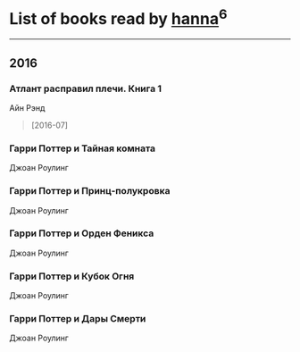 # List of books read by [hanna](https://plus.google.com/110589643014391632917)<sup>6</sup>
---

## 2016

### Атлант расправил плечи. Книга 1
Айн Рэнд
> [2016-07] 


### Гарри Поттер и Тайная комната
Джоан Роулинг


### Гарри Поттер и Принц-полукровка
Джоан Роулинг


### Гарри Поттер и Орден Феникса
Джоан Роулинг


### Гарри Поттер и Кубок Огня
Джоан Роулинг


### Гарри Поттер и Дары Смерти
Джоан Роулинг



